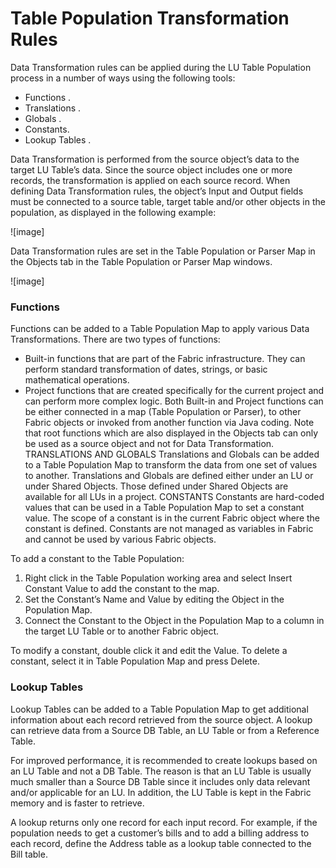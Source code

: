 # Table Population Transformation Rules

Data Transformation rules can be applied during the LU Table Population  process in a number of ways using the following tools: 
*	Functions .
*	Translations .
*	Globals .
*	Constants.
*	Lookup Tables .

Data Transformation is performed from the source object’s data to the target LU Table’s data. Since the source object includes one or more records, the transformation is applied on each source record. 
When defining Data Transformation rules, the object’s Input and Output fields must be connected to a source table, target table and/or other objects in the population, as displayed in the following example: 

![image]

Data Transformation rules are set in the Table Population or Parser Map in the Objects tab in the Table Population or Parser Map windows. 

![image]

### Functions

Functions can be added to a Table Population Map to apply various Data Transformations. There are two types of functions: 
*	Built-in functions  that are part of the Fabric infrastructure. They can perform standard transformation of dates, strings, or basic mathematical operations.
*	Project  functions that are created specifically for the current project and can perform more complex logic. 
Both Built-in and Project functions can be either connected in a map (Table Population or Parser), to other Fabric objects or invoked from another function via Java coding.
Note that root functions  which are also displayed in the Objects tab can only be used as a source object and not for Data Transformation. 
TRANSLATIONS AND GLOBALS
Translations  and Globals  can be added to a Table Population Map to transform the data from one set of values to another. Translations and Globals are defined either under an LU  or under Shared Objects. Those defined under Shared Objects  are available for all LUs in a project. 
CONSTANTS
Constants are hard-coded values that can be used in a Table Population Map to set a constant value. The scope of a constant is in the current Fabric object where the constant is defined. Constants are not managed as variables in Fabric and cannot be used by various Fabric objects.

To add a constant to the Table Population:
1.	Right click in the Table Population working area and select Insert Constant Value to add the constant to the map.
2.	Set the Constant’s Name and Value by editing the Object in the Population Map.
3.	Connect the Constant to the Object in the Population Map to a column in the target LU Table or to another Fabric object.

To modify a constant, double click it and edit the Value. 
To delete a constant, select it in Table Population Map and press Delete. 

### Lookup Tables

Lookup Tables can be added to a Table Population Map to get additional information about each record retrieved from the source object. A lookup can retrieve data from a Source DB Table, an LU Table or from a Reference  Table. 

For improved performance, it is recommended to create lookups based on an LU Table and not a DB Table. The reason is that an LU Table is usually much smaller than a Source DB Table since it includes only data relevant and/or applicable for an LU. In addition, the LU Table is kept in the Fabric memory and is faster to retrieve. 

A lookup returns only one record for each input record. For example, if the population needs to get a customer’s bills and to add a billing address to each record, define the Address table as a lookup table connected to the Bill table.
